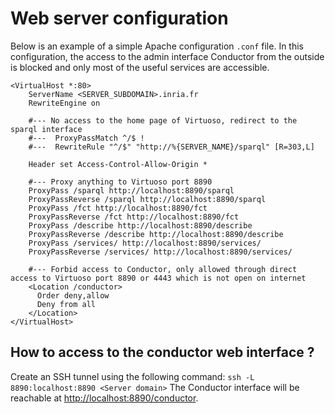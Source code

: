 # Web server configuration
Below is an example of a simple Apache configuration `.conf` file. In this configuration, the access to the admin interface Conductor from the outside is blocked and only most of the useful services are accessible.
```
<VirtualHost *:80>
    ServerName <SERVER_SUBDOMAIN>.inria.fr
    RewriteEngine on

    #--- No access to the home page of Virtuoso, redirect to the sparql interface
    #---  ProxyPassMatch ^/$ !
    #---  RewriteRule "^/$" "http://%{SERVER_NAME}/sparql" [R=303,L]

    Header set Access-Control-Allow-Origin *

    #--- Proxy anything to Virtuoso port 8890
    ProxyPass /sparql http://localhost:8890/sparql
    ProxyPassReverse /sparql http://localhost:8890/sparql
    ProxyPass /fct http://localhost:8890/fct
    ProxyPassReverse /fct http://localhost:8890/fct
    ProxyPass /describe http://localhost:8890/describe
    ProxyPassReverse /describe http://localhost:8890/describe
    ProxyPass /services/ http://localhost:8890/services/
    ProxyPassReverse /services/ http://localhost:8890/services/

    #--- Forbid access to Conductor, only allowed through direct access to Virtuoso port 8890 or 4443 which is not open on internet
    <Location /conductor>
      Order deny,allow
      Deny from all
    </Location>
</VirtualHost>
```

## How to access to the conductor web interface ?
Create an SSH tunnel using the following command:
`ssh -L 8890:localhost:8890 <Server domain>`
The Conductor interface will be reachable at [http://localhost:8890/conductor](http://localhost:8890/conductor).
